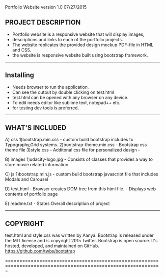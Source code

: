 Portfolio Website version 1.0 07/27/2015

PROJECT DESCRIPTION
--------------------

- Portfolio website is a responsive website that will display images, 
- descriptions and links to each of the portfolio projects.
- The website replicates the provided design mockup PDF-file in HTML and CSS.
- the website is responsive website built using bootstrap framework.

--------------------
Installing
--------------------

- Needs browser to run the application.
- Can see the output by double clicking on test.html
- test.html can be opened with any browser on any device.
- To edit needs editor like sublime text, notepad++ etc.
- for testing dev tools is preferred.

----------------------
WHAT'S INCLUDED
----------------------

A) css
	1)bootstrap.min.css
		- custom build bootstrap includes to Typography,Grid systems.
	2)bootstrap-theme.min.css
		- Bootstrap css theme file
	3)style.css
		- Additonal css file for personalized design
		- 

B) images
	1)udacity-logo.jpg
		- Consists of classes that provides a way to store movie related information

C) js
	1)bootstrap.min.js
		- custom build bootstrap javascript file that includes Modals and Carousel

D) test.html
	- Browser creates DOM tree from this html file.
	- Displays web contents of portfolio page

E) readme.txt
	- States Overall description of project

--------------------------
COPYRIGHT
--------------------------
test.html and style.css was written by Aanya.
Bootstrap is released under the MIT license and is copyright 2015 Twitter.
Bootstrap is open source. It's hosted, developed, and maintained on GitHub.
https://github.com/twbs/bootstrap

=============================================================================================================
